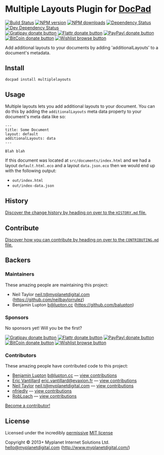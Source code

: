 # Multiple Layouts Plugin for [DocPad](http://docpad.org)

<!-- BADGES/ -->

[![Build Status](https://img.shields.io/travis/docpad/docpad-plugin-multiplelayouts/master.svg)](http://travis-ci.org/docpad/docpad-plugin-multiplelayouts "Check this project's build status on TravisCI")
[![NPM version](https://img.shields.io/npm/v/docpad-plugin-multiplelayouts.svg)](https://npmjs.org/package/docpad-plugin-multiplelayouts "View this project on NPM")
[![NPM downloads](https://img.shields.io/npm/dm/docpad-plugin-multiplelayouts.svg)](https://npmjs.org/package/docpad-plugin-multiplelayouts "View this project on NPM")
[![Dependency Status](https://img.shields.io/david/docpad/docpad-plugin-multiplelayouts.svg)](https://david-dm.org/docpad/docpad-plugin-multiplelayouts)
[![Dev Dependency Status](https://img.shields.io/david/dev/docpad/docpad-plugin-multiplelayouts.svg)](https://david-dm.org/docpad/docpad-plugin-multiplelayouts#info=devDependencies)<br/>
[![Gratipay donate button](https://img.shields.io/gratipay/docpad.svg)](https://www.gratipay.com/docpad/ "Donate weekly to this project using Gratipay")
[![Flattr donate button](https://img.shields.io/badge/flattr-donate-yellow.svg)](http://flattr.com/thing/344188/balupton-on-Flattr "Donate monthly to this project using Flattr")
[![PayPayl donate button](https://img.shields.io/badge/paypal-donate-yellow.svg)](https://www.paypal.com/cgi-bin/webscr?cmd=_s-xclick&hosted_button_id=QB8GQPZAH84N6 "Donate once-off to this project using Paypal")
[![BitCoin donate button](https://img.shields.io/badge/bitcoin-donate-yellow.svg)](https://coinbase.com/checkouts/9ef59f5479eec1d97d63382c9ebcb93a "Donate once-off to this project using BitCoin")
[![Wishlist browse button](https://img.shields.io/badge/wishlist-donate-yellow.svg)](http://amzn.com/w/2F8TXKSNAFG4V "Buy an item on our wishlist for us")

<!-- /BADGES -->


Add additional layouts to your documents by adding 'additionalLayouts' to a document's metadata. 


## Install

``` bash
docpad install multiplelayouts
```


## Usage
Multiple layouts lets you add additional layouts to your document. You can do this by adding the `additionalLayouts` meta data property to your document's meta data like so:

```
---
title: Some Document
layout: default
additionalLayouts: data
---

Blah blah
```

If this document was located at `src/documents/index.html` and we had a layout `default.html.eco` and a layout `data.json.eco` then we would end up with the following output:

- `out/index.html`
- `out/index-data.json`


<!-- HISTORY/ -->

## History
[Discover the change history by heading on over to the `HISTORY.md` file.](https://github.com/docpad/docpad-plugin-multiplelayouts/blob/master/HISTORY.md#files)

<!-- /HISTORY -->


<!-- CONTRIBUTE/ -->

## Contribute

[Discover how you can contribute by heading on over to the `CONTRIBUTING.md` file.](https://github.com/docpad/docpad-plugin-multiplelayouts/blob/master/CONTRIBUTING.md#files)

<!-- /CONTRIBUTE -->


<!-- BACKERS/ -->

## Backers

### Maintainers

These amazing people are maintaining this project:

- Neil Taylor <neil.t@myplanetdigital.com> (https://github.com/neilbaylorrulez)
- Benjamin Lupton <b@lupton.cc> (https://github.com/balupton)

### Sponsors

No sponsors yet! Will you be the first?

[![Gratipay donate button](https://img.shields.io/gratipay/docpad.svg)](https://www.gratipay.com/docpad/ "Donate weekly to this project using Gratipay")
[![Flattr donate button](https://img.shields.io/badge/flattr-donate-yellow.svg)](http://flattr.com/thing/344188/balupton-on-Flattr "Donate monthly to this project using Flattr")
[![PayPayl donate button](https://img.shields.io/badge/paypal-donate-yellow.svg)](https://www.paypal.com/cgi-bin/webscr?cmd=_s-xclick&hosted_button_id=QB8GQPZAH84N6 "Donate once-off to this project using Paypal")
[![BitCoin donate button](https://img.shields.io/badge/bitcoin-donate-yellow.svg)](https://coinbase.com/checkouts/9ef59f5479eec1d97d63382c9ebcb93a "Donate once-off to this project using BitCoin")
[![Wishlist browse button](https://img.shields.io/badge/wishlist-donate-yellow.svg)](http://amzn.com/w/2F8TXKSNAFG4V "Buy an item on our wishlist for us")

### Contributors

These amazing people have contributed code to this project:

- [Benjamin Lupton](https://github.com/balupton) <b@lupton.cc> — [view contributions](https://github.com/docpad/docpad-plugin-multiplelayouts/commits?author=balupton)
- [Eric Vantillard](https://github.com/evantill) <eric.vantillard@evaxion.fr> — [view contributions](https://github.com/docpad/docpad-plugin-multiplelayouts/commits?author=evantill)
- [Neil Taylor](https://github.com/neilbaylorrulez) <neil.t@myplanetdigital.com> — [view contributions](https://github.com/docpad/docpad-plugin-multiplelayouts/commits?author=neilbaylorrulez)
- [nfriedly](https://github.com/nfriedly) — [view contributions](https://github.com/docpad/docpad-plugin-multiplelayouts/commits?author=nfriedly)
- [RobLoach](https://github.com/RobLoach) — [view contributions](https://github.com/docpad/docpad-plugin-multiplelayouts/commits?author=RobLoach)

[Become a contributor!](https://github.com/docpad/docpad-plugin-multiplelayouts/blob/master/CONTRIBUTING.md#files)

<!-- /BACKERS -->


<!-- LICENSE/ -->

## License

Licensed under the incredibly [permissive](http://en.wikipedia.org/wiki/Permissive_free_software_licence) [MIT license](http://creativecommons.org/licenses/MIT/)

Copyright &copy; 2013+ Myplanet Internet Solutions Ltd. <hello@myplanetdigital.com> (http://www.myplanetdigital.com/)

<!-- /LICENSE -->


